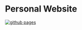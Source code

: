 # Personal Website

[![github pages](https://github.com/yilun306/yilun306.github.io/actions/workflows/gh-pages.yml/badge.svg)](https://github.com/yilun306/yilun306.github.io/actions/workflows/gh-pages.yml)
